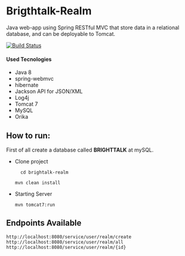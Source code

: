 # Brigthtalk-Realm
Java web-app using Spring RESTful MVC
 that store data in a relational database, and can be deployable to Tomcat.

[![Build Status](https://travis-ci.org/felipebizz/brigthtalk-realm.svg?branch=master)](https://travis-ci.org/felipebizz/brigthtalk-realm)


#### Used Tecnologies

* Java 8
* spring-webmvc
* hibernate
* Jackson API for JSON/XML
* Log4j
* Tomcat 7
* MySQL
* Orika

**How to run:**
-----
First of all create a database called **BRIGHTTALK** at mySQL.

* Clone project
    
        cd brightalk-realm
    
    ```mvn clean install```
   
* Starting Server

    ```mvn tomcat7:run```
    
## Endpoints Available
    
```
http://localhost:8080/service/user/realm/create
http://localhost:8080/service/user/realm/all
http://localhost:8080/service/user/realm/{id}

